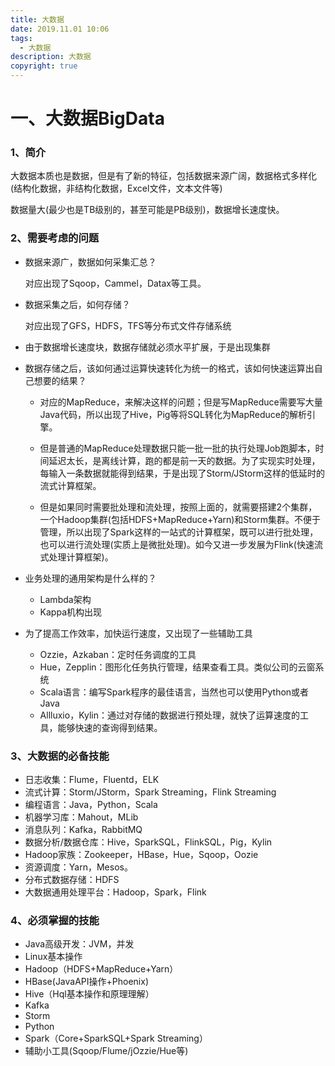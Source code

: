```yaml
---
title: 大数据
date: 2019.11.01 10:06
tags:
  - 大数据
description: 大数据
copyright: true
---
```


# 一、大数据BigData

### 1、简介

​	大数据本质也是数据，但是有了新的特征，包括数据来源广阔，数据格式多样化(结构化数据，非结构化数据，Excel文件，文本文件等)

数据量大(最少也是TB级别的，甚至可能是PB级别)，数据增长速度快。

### 2、需要考虑的问题

- 数据来源广，数据如何采集汇总？

  对应出现了Sqoop，Cammel，Datax等工具。

- 数据采集之后，如何存储？

  对应出现了GFS，HDFS，TFS等分布式文件存储系统

- 由于数据增长速度块，数据存储就必须水平扩展，于是出现集群

- 数据存储之后，该如何通过运算快速转化为统一的格式，该如何快速运算出自己想要的结果？

  - 对应的MapReduce，来解决这样的问题；但是写MapReduce需要写大量Java代码，所以出现了Hive，Pig等将SQL转化为MapReduce的解析引擎。

  - 但是普通的MapReduce处理数据只能一批一批的执行处理Job跑脚本，时间延迟太长，是离线计算，跑的都是前一天的数据。为了实现实时处理，每输入一条数据就能得到结果，于是出现了Storm/JStorm这样的低延时的流式计算框架。

  - 但是如果同时需要批处理和流处理，按照上面的，就需要搭建2个集群，一个Hadoop集群(包括HDFS+MapReduce+Yarn)和Storm集群。不便于管理，所以出现了Spark这样的一站式的计算框架，既可以进行批处理，也可以进行流处理(实质上是微批处理)。如今又进一步发展为Flink(快速流式处理计算框架)。

- 业务处理的通用架构是什么样的？
  - Lambda架构
  - Kappa机构出现

- 为了提高工作效率，加快运行速度，又出现了一些辅助工具
  - Ozzie，Azkaban：定时任务调度的工具
  - Hue，Zepplin：图形化任务执行管理，结果查看工具。类似公司的云窗系统
  - Scala语言：编写Spark程序的最佳语言，当然也可以使用Python或者Java
  - Allluxio，Kylin：通过对存储的数据进行预处理，就快了运算速度的工具，能够快速的查询得到结果。

### 3、大数据的必备技能

- 日志收集：Flume，Fluentd，ELK
- 流式计算：Storm/JStorm，Spark Streaming，Flink Streaming
- 编程语言：Java，Python，Scala
- 机器学习库：Mahout，MLib
- 消息队列：Kafka，RabbitMQ
- 数据分析/数据仓库：Hive，SparkSQL，FlinkSQL，Pig，Kylin
- Hadoop家族：Zookeeper，HBase，Hue，Sqoop，Oozie
- 资源调度：Yarn，Mesos。
- 分布式数据存储：HDFS
- 大数据通用处理平台：Hadoop，Spark，Flink

### 4、必须掌握的技能

- Java高级开发：JVM，并发
- Linux基本操作
- Hadoop（HDFS+MapReduce+Yarn）
- HBase(JavaAPI操作+Phoenix)
- Hive（Hql基本操作和原理理解）
- Kafka
- Storm
- Python
- Spark（Core+SparkSQL+Spark Streaming）
- 辅助小工具(Sqoop/Flume/jOzzie/Hue等)